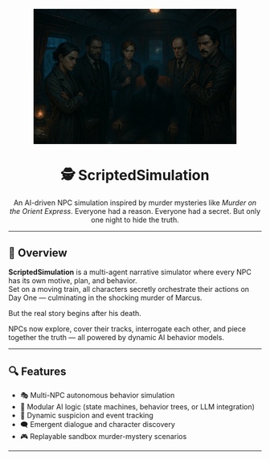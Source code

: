 <p align="center">
  <img src="https://github.com/Hez0618/ScriptedSimulation/raw/main/cover.png" alt="ScriptedSimulation Cover" width="80%">
</p>

<h1 align="center">🕵️ ScriptedSimulation</h1>

<p align="center">
  An AI-driven NPC simulation inspired by murder mysteries like <i>Murder on the Orient Express</i>.  
  Everyone had a reason. Everyone had a secret. But only one night to hide the truth.
</p>

---

## 🧩 Overview

**ScriptedSimulation** is a multi-agent narrative simulator where every NPC has its own motive, plan, and behavior.  
Set on a moving train, all characters secretly orchestrate their actions on Day One — culminating in the shocking murder of Marcus.

But the real story begins after his death.

NPCs now explore, cover their tracks, interrogate each other, and piece together the truth — all powered by dynamic AI behavior models.

---

## 🔍 Features

- 🎭 Multi-NPC autonomous behavior simulation
- 🧠 Modular AI logic (state machines, behavior trees, or LLM integration)
- 🔄 Dynamic suspicion and event tracking
- 🗨️ Emergent dialogue and character discovery
- 🎮 Replayable sandbox murder-mystery scenarios

---
